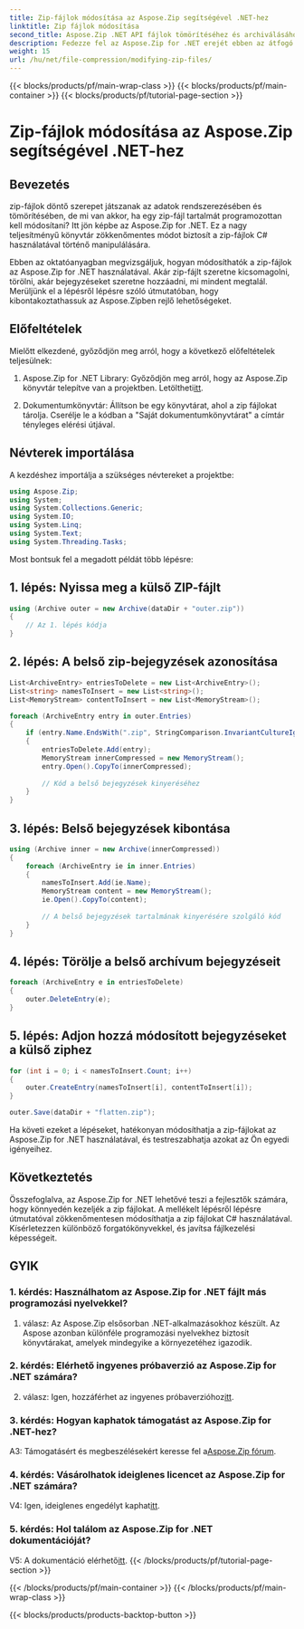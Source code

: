 ```yaml
---
title: Zip-fájlok módosítása az Aspose.Zip segítségével .NET-hez
linktitle: Zip fájlok módosítása
second_title: Aspose.Zip .NET API fájlok tömörítéséhez és archiválásához
description: Fedezze fel az Aspose.Zip for .NET erejét ebben az átfogó oktatóanyagban. Tanulja meg a zip-fájlok zökkenőmentes módosítását C# használatával.
weight: 15
url: /hu/net/file-compression/modifying-zip-files/
---
```


{{< blocks/products/pf/main-wrap-class >}}
{{< blocks/products/pf/main-container >}}
{{< blocks/products/pf/tutorial-page-section >}}

# Zip-fájlok módosítása az Aspose.Zip segítségével .NET-hez

## Bevezetés

zip-fájlok döntő szerepet játszanak az adatok rendszerezésében és tömörítésében, de mi van akkor, ha egy zip-fájl tartalmát programozottan kell módosítani? Itt jön képbe az Aspose.Zip for .NET. Ez a nagy teljesítményű könyvtár zökkenőmentes módot biztosít a zip-fájlok C# használatával történő manipulálására.

Ebben az oktatóanyagban megvizsgáljuk, hogyan módosíthatók a zip-fájlok az Aspose.Zip for .NET használatával. Akár zip-fájlt szeretne kicsomagolni, törölni, akár bejegyzéseket szeretne hozzáadni, mi mindent megtalál. Merüljünk el a lépésről lépésre szóló útmutatóban, hogy kibontakoztathassuk az Aspose.Zipben rejlő lehetőségeket.

## Előfeltételek

Mielőtt elkezdené, győződjön meg arról, hogy a következő előfeltételek teljesülnek:

1.  Aspose.Zip for .NET Library: Győződjön meg arról, hogy az Aspose.Zip könyvtár telepítve van a projektben. Letöltheti[itt](https://releases.aspose.com/zip/net/).

2. Dokumentumkönyvtár: Állítson be egy könyvtárat, ahol a zip fájlokat tárolja. Cserélje le a kódban a "Saját dokumentumkönyvtárat" a címtár tényleges elérési útjával.

## Névterek importálása

A kezdéshez importálja a szükséges névtereket a projektbe:

```csharp
using Aspose.Zip;
using System;
using System.Collections.Generic;
using System.IO;
using System.Linq;
using System.Text;
using System.Threading.Tasks;
```

Most bontsuk fel a megadott példát több lépésre:

## 1. lépés: Nyissa meg a külső ZIP-fájlt

```csharp
using (Archive outer = new Archive(dataDir + "outer.zip"))
{
    // Az 1. lépés kódja
}
```

## 2. lépés: A belső zip-bejegyzések azonosítása

```csharp
List<ArchiveEntry> entriesToDelete = new List<ArchiveEntry>();
List<string> namesToInsert = new List<string>();
List<MemoryStream> contentToInsert = new List<MemoryStream>();

foreach (ArchiveEntry entry in outer.Entries)
{
    if (entry.Name.EndsWith(".zip", StringComparison.InvariantCultureIgnoreCase))
    {
        entriesToDelete.Add(entry);
        MemoryStream innerCompressed = new MemoryStream();
        entry.Open().CopyTo(innerCompressed);
        
        // Kód a belső bejegyzések kinyeréséhez
    }
}
```

## 3. lépés: Belső bejegyzések kibontása

```csharp
using (Archive inner = new Archive(innerCompressed))
{
    foreach (ArchiveEntry ie in inner.Entries)
    {
        namesToInsert.Add(ie.Name);
        MemoryStream content = new MemoryStream();
        ie.Open().CopyTo(content);
        
        // A belső bejegyzések tartalmának kinyerésére szolgáló kód
    }
}
```

## 4. lépés: Törölje a belső archívum bejegyzéseit

```csharp
foreach (ArchiveEntry e in entriesToDelete)
{
    outer.DeleteEntry(e);
}
```

## 5. lépés: Adjon hozzá módosított bejegyzéseket a külső ziphez

```csharp
for (int i = 0; i < namesToInsert.Count; i++)
{
    outer.CreateEntry(namesToInsert[i], contentToInsert[i]);
}

outer.Save(dataDir + "flatten.zip");
```

Ha követi ezeket a lépéseket, hatékonyan módosíthatja a zip-fájlokat az Aspose.Zip for .NET használatával, és testreszabhatja azokat az Ön egyedi igényeihez.

## Következtetés

Összefoglalva, az Aspose.Zip for .NET lehetővé teszi a fejlesztők számára, hogy könnyedén kezeljék a zip fájlokat. A mellékelt lépésről lépésre útmutatóval zökkenőmentesen módosíthatja a zip fájlokat C# használatával. Kísérletezzen különböző forgatókönyvekkel, és javítsa fájlkezelési képességeit.

## GYIK

### 1. kérdés: Használhatom az Aspose.Zip for .NET fájlt más programozási nyelvekkel?

1. válasz: Az Aspose.Zip elsősorban .NET-alkalmazásokhoz készült. Az Aspose azonban különféle programozási nyelvekhez biztosít könyvtárakat, amelyek mindegyike a környezetéhez igazodik.

### 2. kérdés: Elérhető ingyenes próbaverzió az Aspose.Zip for .NET számára?

 2. válasz: Igen, hozzáférhet az ingyenes próbaverzióhoz[itt](https://releases.aspose.com/).

### 3. kérdés: Hogyan kaphatok támogatást az Aspose.Zip for .NET-hez?

 A3: Támogatásért és megbeszélésekért keresse fel a[Aspose.Zip fórum](https://forum.aspose.com/c/zip/37).

### 4. kérdés: Vásárolhatok ideiglenes licencet az Aspose.Zip for .NET számára?

 V4: Igen, ideiglenes engedélyt kaphat[itt](https://purchase.aspose.com/temporary-license/).

### 5. kérdés: Hol találom az Aspose.Zip for .NET dokumentációját?

 V5: A dokumentáció elérhető[itt](https://reference.aspose.com/zip/net/).
{{< /blocks/products/pf/tutorial-page-section >}}

{{< /blocks/products/pf/main-container >}}
{{< /blocks/products/pf/main-wrap-class >}}

{{< blocks/products/products-backtop-button >}}
